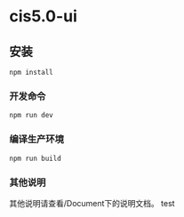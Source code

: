 # cis5.0-ui

## 安装
```
npm install
```

### 开发命令
```
npm run dev
```

### 编译生产环境
```
npm run build
```

### 其他说明
其他说明请查看/Document下的说明文档。
test
